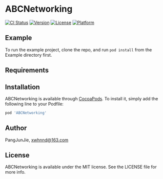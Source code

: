 # ABCNetworking

[![CI Status](https://img.shields.io/travis/PangJunJie/ABCNetworking.svg?style=flat)](https://travis-ci.org/PangJunJie/ABCNetworking)
[![Version](https://img.shields.io/cocoapods/v/ABCNetworking.svg?style=flat)](https://cocoapods.org/pods/ABCNetworking)
[![License](https://img.shields.io/cocoapods/l/ABCNetworking.svg?style=flat)](https://cocoapods.org/pods/ABCNetworking)
[![Platform](https://img.shields.io/cocoapods/p/ABCNetworking.svg?style=flat)](https://cocoapods.org/pods/ABCNetworking)

## Example

To run the example project, clone the repo, and run `pod install` from the Example directory first.

## Requirements

## Installation

ABCNetworking is available through [CocoaPods](https://cocoapods.org). To install
it, simply add the following line to your Podfile:

```ruby
pod 'ABCNetworking'
```

## Author

PangJunJie, xwhnnd@163.com

## License

ABCNetworking is available under the MIT license. See the LICENSE file for more info.
